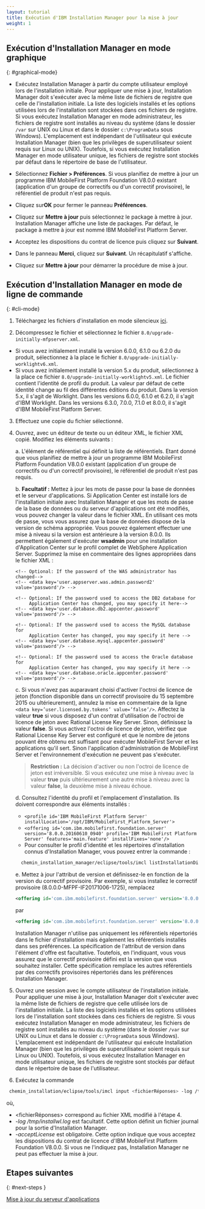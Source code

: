 ```yaml
---
layout: tutorial
title: Exécution d'IBM Installation Manager pour la mise à jour
weight: 1
---
```

<!-- NLS_CHARSET=UTF-8 -->
## Exécution d'Installation Manager en mode graphique
{: #graphical-mode}

* Exécutez Installation Manager à partir du compte utilisateur employé lors de l'installation initiale.
  Pour appliquer une mise à jour, Installation Manager doit s'exécuter avec la même liste de fichiers de registre que celle de l'installation initiale. La liste des logiciels installés et les options utilisées lors de l'installation sont stockées dans ces fichiers de registre. Si vous exécutez Installation Manager en mode administrateur, les fichiers de registre sont installés au niveau du système (dans le dossier `/var` sur UNIX ou Linux et dans le dossier `c:\ProgramData` sous Windows). L'emplacement est indépendant de l'utilisateur qui exécute Installation Manager (bien que les privilèges de superutilisateur soient requis sur Linux ou UNIX). Toutefois, si vous exécutez Installation Manager en mode utilisateur unique, les fichiers de registre sont stockés par défaut dans le répertoire de base de l'utilisateur.

* Sélectionnez **Fichier > Préférences**.
  Si vous planifiez de mettre à jour un programme IBM MobileFirst Platform Foundation V8.0.0 existant (application d'un groupe de correctifs ou d'un correctif provisoire), le référentiel de produit n'est pas requis.

* Cliquez sur**OK** pour fermer le panneau **Préférences**.

* Cliquez sur **Mettre à jour** puis sélectionnez le package à mettre à jour. Installation Manager affiche une liste de packages. Par défaut, le package à mettre à jour est nommé IBM MobileFirst Platform Server.

* Acceptez les dispositions du contrat de licence puis cliquez sur **Suivant**.

* Dans le panneau **Merci**, cliquez sur **Suivant**. Un récapitulatif s'affiche.

* Cliquez sur **Mettre à jour** pour démarrer la procédure de mise à jour.

## Exécution d'Installation Manager en mode de ligne de commande
{: #cli-mode}

1. Téléchargez les fichiers d'installation en mode silencieux [ici](http://public.dhe.ibm.com/software/products/en/MobileFirstPlatform/docs/v800/Silent_Install_Sample_Files.zip).

2. Décompressez le fichier et sélectionnez le fichier `8.0/upgrade-initially-mfpserver.xml`.
  - Si vous avez initialement installé la version 6.0.0, 6.1.0 ou 6.2.0 du produit, sélectionnez à la place le fichier `8.0/upgrade-initially-worklightv6.xml`.
  - Si vous avez initialement installé la version 5.x du produit, sélectionnez à la place ce fichier `8.0/upgrade-initially-worklightv5.xml`.
  Le fichier contient l'identité de profil du produit. La valeur par défaut de cette identité change au fil des différentes éditions du produit. Dans la version 5.x, il s'agit de Worklight. Dans les versions 6.0.0, 6.1.0 et 6.2.0, il s'agit d'IBM Worklight. Dans les versions 6.3.0, 7.0.0, 7.1.0 et 8.0.0, il s'agit d'IBM MobileFirst Platform Server.

3. Effectuez une copie du fichier sélectionné.

4. Ouvrez, avec un éditeur de texte ou un éditeur XML, le fichier XML copié. Modifiez les éléments suivants :

   a. L'élément de référentiel qui définit la liste de référentiels. Etant donné que vous planifiez de mettre à jour un programme IBM MobileFirst Platform Foundation V8.0.0 existant (application d'un groupe de correctifs ou d'un correctif provisoire), le référentiel de produit n'est pas requis.

   b. **Facultatif :** Mettez à jour les mots de passe pour la base de données et le serveur d'applications.
      Si Application Center est installé lors de l'installation initiale avec Installation Manager et que les mots de passe de la base de données ou du serveur d'applications ont été modifiés, vous pouvez changer la valeur dans le fichier XML. En utilisant ces mots de passe, vous vous assurez que la base de données dispose de la version de schéma appropriée. Vous pouvez également effectuer une mise à niveau si la version est antérieure à la version 8.0.0. Ils permettent également d'exécuter **wsadmin** pour une installation d'Application Center sur le profil complet de WebSphere Application Server. Supprimez la mise en commentaire des lignes appropriées dans le fichier XML :
      ```
      <!-- Optional: If the password of the WAS administrator has changed-->
      <!-- <data key='user.appserver.was.admin.password2' value='password'/> -->

      <!-- Optional: If the password used to access the DB2 database for
           Application Center has changed, you may specify it here-->
      <!-- <data key='user.database.db2.appcenter.password' value='password'/> -->

      <!-- Optional: If the password used to access the MySQL database for
           Application Center has changed, you may specify it here -->
      <!-- <data key='user.database.mysql.appcenter.password' value='password'/> -->

      <!-- Optional: If the password used to access the Oracle database for
           Application Center has changed, you may specify it here -->
      <!-- <data key='user.database.oracle.appcenter.password' value='password'/> -->
      ```

    c. Si vous n'avez pas auparavant choisi d'activer l'octroi de licence de jeton (fonction disponible dans un correctif provisoire du 15 septembre 2015 ou ultérieurement), annulez la mise en commentaire de la ligne `<data key=’user.licensed.by.tokens’ value=’false’/>`. Affectez la valeur **true** si vous disposez d'un contrat d'utilisation de l'octroi de licence de jeton avec Rational License Key Server. Sinon, définissez la valeur **false**.
      Si vous activez l'octroi de licence de jeton, vérifiez que Rational License Key Server est configuré et que le nombre de jetons pouvant être obtenu est suffisant pour exécuter MobileFirst Server et les applications qu'il sert. Sinon l'application d'administration de MobileFirst Server et l'environnement d'exécution ne peuvent pas s'exécuter.
      > **Restriction :** La décision d'activer ou non l'octroi de licence de jeton est irréversible. Si vous exécutez une mise à niveau avec la valeur **true** puis ultérieurement une autre mise à niveau avec la valeur **false**, la deuxième mise à niveau échoue.

    d. Consultez l'identité du profil et l'emplacement d'installation. Ils doivent correspondre aux éléments installés :
      * `<profile id='IBM MobileFirst Platform Server' installLocation='/opt/IBM/MobileFirst_Platform_Server'>`
      * `<offering id='com.ibm.mobilefirst.foundation.server' version='8.0.0.20160610_0940' profile='IBM MobileFirst Platform Server' features='main.feature' installFixes='none'/>`
      * Pour consulter le profil d'identité et les répertoires d'installation connus d'Installation Manager, vous pouvez entrer la commande :
    ```bash
      chemin_installation_manager/eclipse/tools/imcl listInstallationDirectories -verbose
    ```

    e. Mettez à jour l'attribut de version et définissez-le en fonction de la version du correctif provisoire.
       Par exemple, si vous installez le correctif provisoire (8.0.0.0-MFPF-IF20171006-1725), remplacez

      ```xml
      <offering id='com.ibm.mobilefirst.foundation.server' version='8.0.0.20160610_0940' profile='IBM MobileFirst Platform Server' features='main.feature' installFixes='none'/>
      ```

      par

      ```xml
      <offering id='com.ibm.mobilefirst.foundation.server' version='8.0.0.20171006-1725' profile='IBM MobileFirst Platform Server' features='main.feature' installFixes='none'/>
      ```

      Installation Manager n'utilise pas uniquement les référentiels répertoriés dans le fichier d'installation mais également les référentiels installés dans ses préférences. La spécification de l'attribut de version dans l'élément d'offre est facultative. Toutefois, en l'indiquant, vous vous assurez que le correctif provisoire défini est la version que vous souhaitez installer. Cette spécification remplace les autres référentiels par des correctifs provisoires répertoriés dans les préférences Installation Manager.

5. Ouvrez une session avec le compte utilisateur de l'installation initiale.
    Pour appliquer une mise à jour, Installation Manager doit s'exécuter avec la même liste de fichiers de registre que celle utilisée lors de l'installation initiale. La liste des logiciels installés et les options utilisées lors de l'installation sont stockées dans ces fichiers de registre. Si vous exécutez Installation Manager en mode administrateur, les fichiers de registre sont installés au niveau du système (dans le dossier `/var` sur UNIX ou Linux et dans le dossier `c:\ProgramData` sous Windows). L'emplacement est indépendant de l'utilisateur qui exécute Installation Manager (bien que les privilèges de superutilisateur soient requis sur Linux ou UNIX). Toutefois, si vous exécutez Installation Manager en mode utilisateur unique, les fichiers de registre sont stockés par défaut dans le répertoire de base de l'utilisateur.

6. Exécutez la commande
  ```bash
   chemin_installation/eclipse/tools/imcl input <fichierRéponses> -log /tmp/installwl.log -acceptLicense
  ```
   où,
   * <fichierRéponses> correspond au fichier XML modifié à l'étape 4.
   * *-log /tmp/installwl.log* est facultatif. Cette option définit un fichier journal pour la sortie d'Installation Manager.
   * *-acceptLicense* est obligatoire. Cette option indique que vous acceptez les dispositions du contrat de licence d'IBM MobileFirst Platform Foundation V8.0.0. Si vous ne l'indiquez pas, Installation Manager ne peut pas effectuer la mise à jour.

## Etapes suivantes
{: #next-steps }

[Mise à jour du serveur d'applications](../appserver-update)
